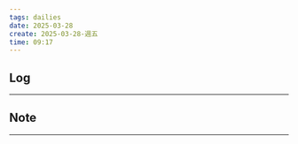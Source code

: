 ```yaml
---
tags: dailies  
date: 2025-03-28
create: 2025-03-28-週五
time: 09:17
---
```

## Log
---


## Note
---

